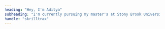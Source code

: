 ```yaml
---
heading: "Hey, I'm Aditya"
subheading: "I'm currently pursuing my master's at Stony Brook University and have over 2 years of professional experience in software development, covering mobile, backend, and frontend. I'm also passionate about open-source. Let's build something together 👋"
handle: "skrilltrax"
---
```

